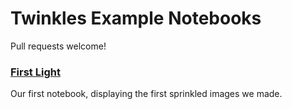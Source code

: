 # Twinkles Example Notebooks

Pull requests welcome!

### [First Light](FirstLight.ipynb)

Our first notebook, displaying the first sprinkled images we made.
